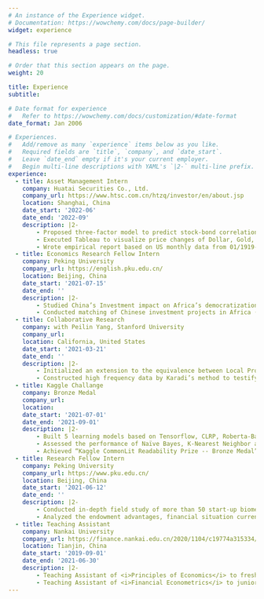 ```yaml
---
# An instance of the Experience widget.
# Documentation: https://wowchemy.com/docs/page-builder/
widget: experience

# This file represents a page section.
headless: true

# Order that this section appears on the page.
weight: 20

title: Experience
subtitle:

# Date format for experience
#   Refer to https://wowchemy.com/docs/customization/#date-format
date_format: Jan 2006

# Experiences.
#   Add/remove as many `experience` items below as you like.
#   Required fields are `title`, `company`, and `date_start`.
#   Leave `date_end` empty if it's your current employer.
#   Begin multi-line descriptions with YAML's `|2-` multi-line prefix.
experience:
  - title: Asset Management Intern
    company: Huatai Securities Co., Ltd.
    company_url: https://www.htsc.com.cn/htzq/investor/en/about.jsp
    location: Shanghai, China
    date_start: '2022-06'
    date_end: '2022-09'
    description: |2-
        - Proposed three-factor model to predict stock-bond correlation based on inflation shock, economic development shock and their correlation, analyzed the transformation of asset allocation under positive stock-bond correlation condition
        - Executed Tableau to visualize price changes of Dollar, Gold, Brent Crude, U.S Treasury Bond, etc and divide them into leading assets and delayed assets
        - Wrote empirical report based on US monthly data from 01/1919-08/2022 to show real estate & PMI as prior indicators, and unemployment & CPI as delayed indicators during recession so as to argue against Waller’s opinion about soft landing
  - title: Economics Research Fellow Intern
    company: Peking University
    company_url: https://english.pku.edu.cn/
    location: Beijing, China
    date_start: '2021-07-15'
    date_end: ''
    description: |2-
        - Studied China’s Investment impact on Africa’s democratization status over historical effect, infrastructure effect, substitution effect, and etc
        - Conducted matching of Chinese investment projects in Africa (e.g building infrastructures like roads and railroads)
  - title: Collaborative Research
    company: with Peilin Yang, Stanford University
    company_url: 
    location: California, United States
    date_start: '2021-03-21'
    date_end: ''
    description: |2-
        - Initialized an extension to the equivalence between Local Projection (LP) and Vector Autoregressions (VAR) in estimating the same impulse response function (Møller and Wolf, Econometrica); concluded that the conclusion in their paper relies heavily on Cholesky decomposition
        - Constructed high frequency data by Karadi’s method to testify our assumption; conducted estimation with DSGE, SVAR-IV, LP-IV models
  - title: Kaggle Challange
    company: Bronze Medal
    company_url: 
    location: 
    date_start: '2021-07-01'
    date_end: '2021-09-01'
    description: |2-
        - Built 5 learning models based on Tensorflow, CLRP, Roberta-Base, Roberta-Large and SVM to predict the complexity of literary passages for grades 3-12 classroom use; leveraged Apex, AWP to improve training performance and integrated 5 models to reduce overfitting
        - Assessed the performance of Naïve Bayes, K-Nearest Neighbor and Logistic Regression on scoring, covering metrics of accuracy, sensitivity, specificity, precision, Matthews correlation coefficient, and balanced classification rate
        - Achieved “Kaggle CommonLit Readability Prize -- Bronze Medal”, received a total ranking of top 6%
  - title: Research Fellow Intern
    company: Peking University
    company_url: https://www.pku.edu.cn/
    location: Beijing, China
    date_start: '2021-06-12'
    date_end: ''
    description: |2-
        - Conducted in-depth field study of more than 50 start-up biomedical enterprises in Ili. Used Python for fuzzy identification of commodity names and Harmonized System code matching, and data cleaning and visualization of 1.5 million pieces of trade records
        - Analyzed the endowment advantages, financial situation current pressures and potentials of Ili’s start-up bio-pharmaceutical and coal enterprises. Made first stage presentation based on the POCD framework
  - title: Teaching Assistant
    company: Nankai University
    company_url: https://finance.nankai.edu.cn/2020/1104/c19774a315334/page.htm
    location: Tianjin, China
    date_start: '2019-09-01'
    date_end: '2021-06-30'
    description: |2-
        - Teaching Assistant of <i>Principles of Economics</i> to freshman students, 2019 fall semester
        - Teaching Assistant of <i>Financial Econometrics</i> to junior students, 2021 spring semester
---
```

